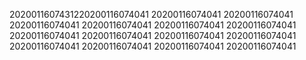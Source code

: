 2020011607431220200116074041
20200116074041
20200116074041
20200116074041
20200116074041
20200116074041
20200116074041
20200116074041
20200116074041
20200116074041
20200116074041
20200116074041
20200116074041
20200116074041
20200116074041

